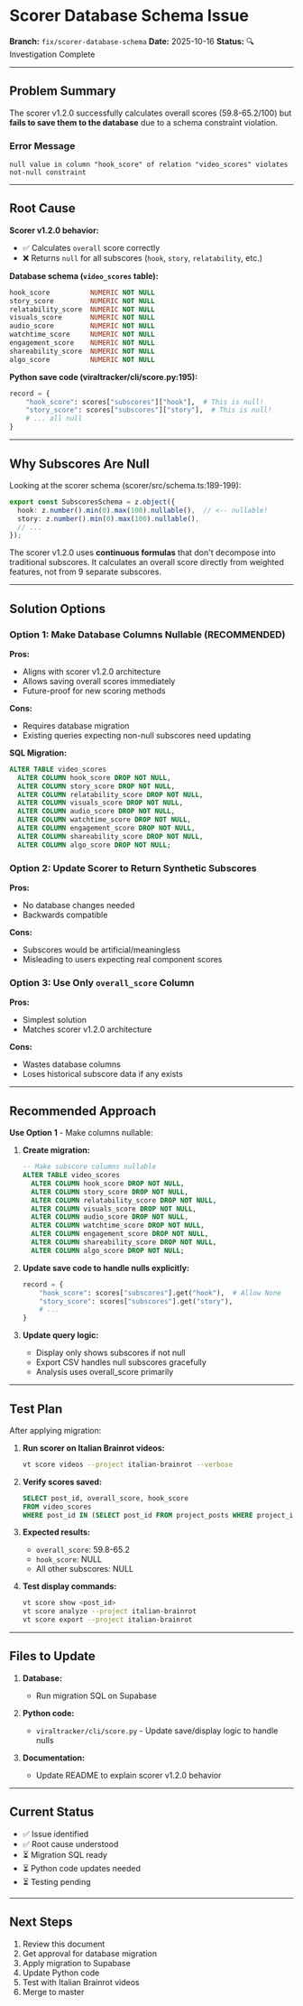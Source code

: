 # Scorer Database Schema Issue

**Branch:** `fix/scorer-database-schema`
**Date:** 2025-10-16
**Status:** 🔍 Investigation Complete

---

## Problem Summary

The scorer v1.2.0 successfully calculates overall scores (59.8-65.2/100) but **fails to save them to the database** due to a schema constraint violation.

### Error Message
```
null value in column "hook_score" of relation "video_scores" violates not-null constraint
```

---

## Root Cause

**Scorer v1.2.0 behavior:**
- ✅ Calculates `overall` score correctly
- ❌ Returns `null` for all subscores (`hook`, `story`, `relatability`, etc.)

**Database schema (`video_scores` table):**
```sql
hook_score          NUMERIC NOT NULL
story_score         NUMERIC NOT NULL
relatability_score  NUMERIC NOT NULL
visuals_score       NUMERIC NOT NULL
audio_score         NUMERIC NOT NULL
watchtime_score     NUMERIC NOT NULL
engagement_score    NUMERIC NOT NULL
shareability_score  NUMERIC NOT NULL
algo_score          NUMERIC NOT NULL
```

**Python save code (viraltracker/cli/score.py:195):**
```python
record = {
    "hook_score": scores["subscores"]["hook"],  # This is null!
    "story_score": scores["subscores"]["story"],  # This is null!
    # ... all null
}
```

---

## Why Subscores Are Null

Looking at the scorer schema (scorer/src/schema.ts:189-199):

```typescript
export const SubscoresSchema = z.object({
  hook: z.number().min(0).max(100).nullable(),  // <-- nullable!
  story: z.number().min(0).max(100).nullable(),
  // ...
});
```

The scorer v1.2.0 uses **continuous formulas** that don't decompose into traditional subscores. It calculates an overall score directly from weighted features, not from 9 separate subscores.

---

## Solution Options

### Option 1: Make Database Columns Nullable (RECOMMENDED)
**Pros:**
- Aligns with scorer v1.2.0 architecture
- Allows saving overall scores immediately
- Future-proof for new scoring methods

**Cons:**
- Requires database migration
- Existing queries expecting non-null subscores need updating

**SQL Migration:**
```sql
ALTER TABLE video_scores
  ALTER COLUMN hook_score DROP NOT NULL,
  ALTER COLUMN story_score DROP NOT NULL,
  ALTER COLUMN relatability_score DROP NOT NULL,
  ALTER COLUMN visuals_score DROP NOT NULL,
  ALTER COLUMN audio_score DROP NOT NULL,
  ALTER COLUMN watchtime_score DROP NOT NULL,
  ALTER COLUMN engagement_score DROP NOT NULL,
  ALTER COLUMN shareability_score DROP NOT NULL,
  ALTER COLUMN algo_score DROP NOT NULL;
```

### Option 2: Update Scorer to Return Synthetic Subscores
**Pros:**
- No database changes needed
- Backwards compatible

**Cons:**
- Subscores would be artificial/meaningless
- Misleading to users expecting real component scores

### Option 3: Use Only `overall_score` Column
**Pros:**
- Simplest solution
- Matches scorer v1.2.0 architecture

**Cons:**
- Wastes database columns
- Loses historical subscore data if any exists

---

## Recommended Approach

**Use Option 1** - Make columns nullable:

1. **Create migration:**
   ```sql
   -- Make subscore columns nullable
   ALTER TABLE video_scores
     ALTER COLUMN hook_score DROP NOT NULL,
     ALTER COLUMN story_score DROP NOT NULL,
     ALTER COLUMN relatability_score DROP NOT NULL,
     ALTER COLUMN visuals_score DROP NOT NULL,
     ALTER COLUMN audio_score DROP NOT NULL,
     ALTER COLUMN watchtime_score DROP NOT NULL,
     ALTER COLUMN engagement_score DROP NOT NULL,
     ALTER COLUMN shareability_score DROP NOT NULL,
     ALTER COLUMN algo_score DROP NOT NULL;
   ```

2. **Update save code to handle nulls explicitly:**
   ```python
   record = {
       "hook_score": scores["subscores"].get("hook"),  # Allow None
       "story_score": scores["subscores"].get("story"),
       # ...
   }
   ```

3. **Update query logic:**
   - Display only shows subscores if not null
   - Export CSV handles null subscores gracefully
   - Analysis uses overall_score primarily

---

## Test Plan

After applying migration:

1. **Run scorer on Italian Brainrot videos:**
   ```bash
   vt score videos --project italian-brainrot --verbose
   ```

2. **Verify scores saved:**
   ```sql
   SELECT post_id, overall_score, hook_score
   FROM video_scores
   WHERE post_id IN (SELECT post_id FROM project_posts WHERE project_id = 'italian-brainrot-id');
   ```

3. **Expected results:**
   - `overall_score`: 59.8-65.2
   - `hook_score`: NULL
   - All other subscores: NULL

4. **Test display commands:**
   ```bash
   vt score show <post_id>
   vt score analyze --project italian-brainrot
   vt score export --project italian-brainrot
   ```

---

## Files to Update

1. **Database:**
   - Run migration SQL on Supabase

2. **Python code:**
   - `viraltracker/cli/score.py` - Update save/display logic to handle nulls

3. **Documentation:**
   - Update README to explain scorer v1.2.0 behavior

---

## Current Status

- ✅ Issue identified
- ✅ Root cause understood
- ⏳ Migration SQL ready
- ⏳ Python code updates needed
- ⏳ Testing pending

---

## Next Steps

1. Review this document
2. Get approval for database migration
3. Apply migration to Supabase
4. Update Python code
5. Test with Italian Brainrot videos
6. Merge to master
